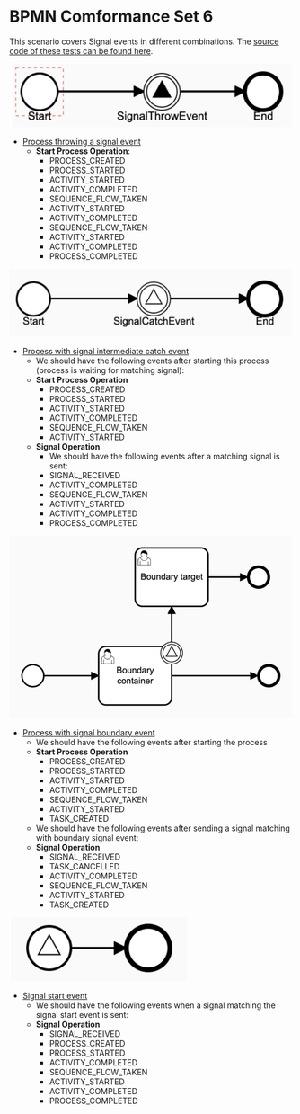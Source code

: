 # BPMN Comformance Set 6

This scenario covers Signal events in different combinations. The [source code of these tests can be found here](https://github.com/Activiti/Activiti/tree/develop/activiti-spring-conformance-tests/activiti-spring-conformance-signals).

![](../../.gitbook/assets/set-6-signal-throw.png)

* [Process throwing a signal event](set-6-basic-signals.md)
  * **Start Process Operation**:
    * PROCESS\_CREATED
    * PROCESS\_STARTED
    * ACTIVITY\_STARTED
    * ACTIVITY\_COMPLETED
    * SEQUENCE\_FLOW\_TAKEN
    * ACTIVITY\_STARTED
    * ACTIVITY\_COMPLETED
    * SEQUENCE\_FLOW\_TAKEN
    * ACTIVITY\_STARTED
    * ACTIVITY\_COMPLETED
    * PROCESS\_COMPLETED

![](../../.gitbook/assets/set-6-signal-catch.png)

* [Process with signal intermediate catch event](set-6-basic-signals.md)
  * We should have the following events after starting this process \(process is waiting for matching signal\):
  * **Start Process Operation**
    * PROCESS\_CREATED
    * PROCESS\_STARTED
    * ACTIVITY\_STARTED
    * ACTIVITY\_COMPLETED
    * SEQUENCE\_FLOW\_TAKEN
    * ACTIVITY\_STARTED
  * **Signal Operation**
    * We should have the following events after a matching signal is sent:
    * SIGNAL\_RECEIVED
    * ACTIVITY\_COMPLETED
    * SEQUENCE\_FLOW\_TAKEN
    * ACTIVITY\_STARTED
    * ACTIVITY\_COMPLETED
    * PROCESS\_COMPLETED

![](../../.gitbook/assets/set-6-boundary-event.png)

* [Process with signal boundary event](set-6-basic-signals.md)
  * We should have the following events after starting the process
  * **Start Process Operation**
    * PROCESS\_CREATED
    * PROCESS\_STARTED
    * ACTIVITY\_STARTED
    * ACTIVITY\_COMPLETED
    * SEQUENCE\_FLOW\_TAKEN
    * ACTIVITY\_STARTED
    * TASK\_CREATED
  * We should have the following events after sending a signal matching with  boundary signal event:
  * **Signal Operation**
    * SIGNAL\_RECEIVED
    * TASK\_CANCELLED
    * ACTIVITY\_COMPLETED
    * SEQUENCE\_FLOW\_TAKEN
    * ACTIVITY\_STARTED
    * TASK\_CREATED

![](../../.gitbook/assets/set-6-start-signal.png)

* [Signal start event](set-6-basic-signals.md)
  * We should have the following events when a signal matching the signal start event is sent:
  * **Signal Operation**
    * SIGNAL\_RECEIVED
    * PROCESS\_CREATED
    * PROCESS\_STARTED
    * ACTIVITY\_COMPLETED
    * SEQUENCE\_FLOW\_TAKEN
    * ACTIVITY\_STARTED
    * ACTIVITY\_COMPLETED
    * PROCESS\_COMPLETED

